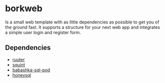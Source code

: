 # borkweb
Is a small web template with as little dependencies as possible to get you of the ground fast. It supports a structure for your next web app and integrates a simple user login and register form.

## Dependencies
- [ruuter](https://github.com/askonomm/ruuter)
- [squint](https://github.com/squint-cljs/squint)
- [babashka-sql-pod](https://github.com/babashka/babashka-sql-pods)
- [honeysql](https://github.com/seancorfield/honeysql)

